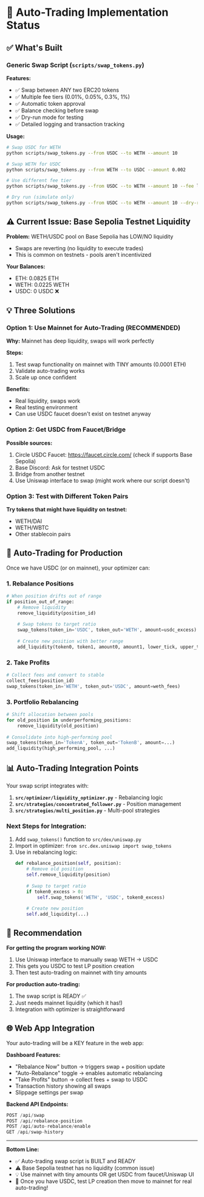 # 🔄 Auto-Trading Implementation Status

## ✅ What's Built

### Generic Swap Script (`scripts/swap_tokens.py`)
**Features:**
- ✅ Swap between ANY two ERC20 tokens
- ✅ Multiple fee tiers (0.01%, 0.05%, 0.3%, 1%)
- ✅ Automatic token approval
- ✅ Balance checking before swap
- ✅ Dry-run mode for testing
- ✅ Detailed logging and transaction tracking

**Usage:**
```bash
# Swap USDC for WETH
python scripts/swap_tokens.py --from USDC --to WETH --amount 10

# Swap WETH for USDC  
python scripts/swap_tokens.py --from WETH --to USDC --amount 0.002

# Use different fee tier
python scripts/swap_tokens.py --from USDC --to WETH --amount 10 --fee low

# Dry run (simulate only)
python scripts/swap_tokens.py --from USDC --to WETH --amount 10 --dry-run
```

## ⚠️ Current Issue: Base Sepolia Testnet Liquidity

**Problem:** WETH/USDC pool on Base Sepolia has LOW/NO liquidity
- Swaps are reverting (no liquidity to execute trades)
- This is common on testnets - pools aren't incentivized

**Your Balances:**
- ETH: 0.0825 ETH
- WETH: 0.0225 WETH
- USDC: 0 USDC ❌

## 💡 Three Solutions

### Option 1: Use Mainnet for Auto-Trading (RECOMMENDED)
**Why:** Mainnet has deep liquidity, swaps will work perfectly

**Steps:**
1. Test swap functionality on mainnet with TINY amounts (0.0001 ETH)
2. Validate auto-trading works
3. Scale up once confident

**Benefits:**
- Real liquidity, swaps work
- Real testing environment
- Can use USDC faucet doesn't exist on testnet anyway

### Option 2: Get USDC from Faucet/Bridge
**Possible sources:**
1. Circle USDC Faucet: https://faucet.circle.com/ (check if supports Base Sepolia)
2. Base Discord: Ask for testnet USDC
3. Bridge from another testnet
4. Use Uniswap interface to swap (might work where our script doesn't)

### Option 3: Test with Different Token Pairs
**Try tokens that might have liquidity on testnet:**
- WETH/DAI
- WETH/WBTC  
- Other stablecoin pairs

## 🚀 Auto-Trading for Production

Once we have USDC (or on mainnet), your optimizer can:

### 1. Rebalance Positions
```python
# When position drifts out of range
if position_out_of_range:
    # Remove liquidity
    remove_liquidity(position_id)
    
    # Swap tokens to target ratio
    swap_tokens(token_in='USDC', token_out='WETH', amount=usdc_excess)
    
    # Create new position with better range
    add_liquidity(token0, token1, amount0, amount1, lower_tick, upper_tick)
```

### 2. Take Profits
```python
# Collect fees and convert to stable
collect_fees(position_id)
swap_tokens(token_in='WETH', token_out='USDC', amount=weth_fees)
```

### 3. Portfolio Rebalancing
```python
# Shift allocation between pools
for old_position in underperforming_positions:
    remove_liquidity(old_position)
    
# Consolidate into high-performing pool
swap_tokens(token_in='TokenA', token_out='TokenB', amount=...)
add_liquidity(high_performing_pool, ...)
```

## 📊 Auto-Trading Integration Points

Your swap script integrates with:

1. **`src/optimizer/liquidity_optimizer.py`** - Rebalancing logic
2. **`src/strategies/concentrated_follower.py`** - Position management  
3. **`src/strategies/multi_position.py`** - Multi-pool strategies

### Next Steps for Integration:

1. Add `swap_tokens()` function to `src/dex/uniswap.py`
2. Import in optimizer: `from src.dex.uniswap import swap_tokens`
3. Use in rebalancing logic:
   ```python
   def rebalance_position(self, position):
       # Remove old position
       self.remove_liquidity(position)
       
       # Swap to target ratio
       if token0_excess > 0:
           self.swap_tokens('WETH', 'USDC', token0_excess)
       
       # Create new position
       self.add_liquidity(...)
   ```

## 🎯 Recommendation

**For getting the program working NOW:**
1. Use Uniswap interface to manually swap WETH → USDC
2. This gets you USDC to test LP position creation
3. Then test auto-trading on mainnet with tiny amounts

**For production auto-trading:**
1. The swap script is READY ✅
2. Just needs mainnet liquidity (which it has!)
3. Integration with optimizer is straightforward

## 🌐 Web App Integration

Your auto-trading will be a KEY feature in the web app:

**Dashboard Features:**
- "Rebalance Now" button → triggers swap + position update
- "Auto-Rebalance" toggle → enables automatic rebalancing
- "Take Profits" button → collect fees + swap to USDC
- Transaction history showing all swaps
- Slippage settings per swap

**Backend API Endpoints:**
```python
POST /api/swap
POST /api/rebalance-position
POST /api/auto-rebalance/enable
GET /api/swap-history
```

---

**Bottom Line:** 
- ✅ Auto-trading swap script is BUILT and READY
- ⚠️ Base Sepolia testnet has no liquidity (common issue)
- 💡 Use mainnet with tiny amounts OR get USDC from faucet/Uniswap UI
- 🚀 Once you have USDC, test LP creation then move to mainnet for real auto-trading!
